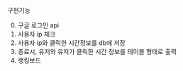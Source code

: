 구현기능

0. 구글 로그인 api
1. 사용자 ip 체크
2. 사용자 ip와 클릭한 시간정보를  db에 저장
3. 종료시, 유저와 유저가 클릭한 시간 정보를 테이블 형태로 출력
4. 랭킹보드